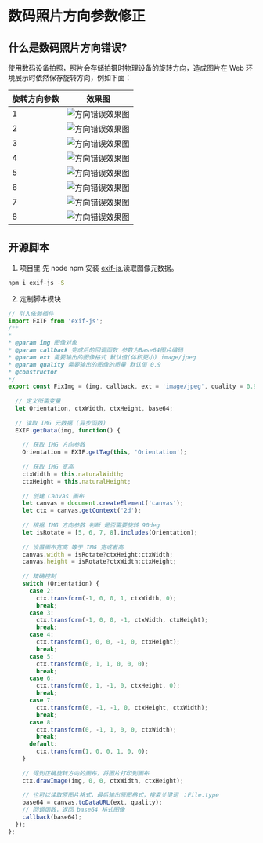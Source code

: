 # 数码照片方向参数修正

## 什么是数码照片方向错误?

使用数码设备拍照，照片会存储拍摄时物理设备的旋转方向，造成图片在 Web 环境展示时依然保存旋转方向，例如下面：

|旋转方向参数|效果图|
|---|---|
|1|![方向错误效果图](http://peichenhu.cn/assets/fix-img/Landscape_1.jpg)|
|2|![方向错误效果图](http://peichenhu.cn/assets/fix-img/Landscape_2.jpg)|
|3|![方向错误效果图](http://peichenhu.cn/assets/fix-img/Landscape_3.jpg)|
|4|![方向错误效果图](http://peichenhu.cn/assets/fix-img/Landscape_4.jpg)|
|5|![方向错误效果图](http://peichenhu.cn/assets/fix-img/Landscape_5.jpg)|
|6|![方向错误效果图](http://peichenhu.cn/assets/fix-img/Landscape_6.jpg)|
|7|![方向错误效果图](http://peichenhu.cn/assets/fix-img/Landscape_7.jpg)|
|8|![方向错误效果图](http://peichenhu.cn/assets/fix-img/Landscape_8.jpg)|

## 开源脚本

1. 项目里 先 node npm 安装 [exif-js](https://www.npmjs.com/package/exif-js),读取图像元数据。

```bash
npm i exif-js -S
```

2. 定制脚本模块

```js
// 引入依赖插件
import EXIF from 'exif-js'; 
/**
* 
* @param img 图像对象
* @param callback 完成后的回调函数 参数为Base64图片编码
* @param ext 需要输出的图像格式 默认值(体积更小) image/jpeg
* @param quality 需要输出的图像的质量 默认值 0.9
* @constructor
*/
export const FixImg = (img, callback, ext = 'image/jpeg', quality = 0.9) => {
    
  // 定义所需变量
  let Orientation, ctxWidth, ctxHeight, base64; 
  
  // 读取 IMG 元数据 (异步函数)
  EXIF.getData(img, function() {
      
    // 获取 IMG 方向参数
    Orientation = EXIF.getTag(this, 'Orientation');
    
    // 获取 IMG 宽高
    ctxWidth = this.naturalWidth;
    ctxHeight = this.naturalHeight;
    
    // 创建 Canvas 画布
    let canvas = document.createElement('canvas');
    let ctx = canvas.getContext('2d');
    
    // 根据 IMG 方向参数 判断 是否需要旋转 90deg
    let isRotate = [5, 6, 7, 8].includes(Orientation);
    
    // 设置画布宽高 等于 IMG 宽或者高
    canvas.width = isRotate?ctxHeight:ctxWidth;
    canvas.height = isRotate?ctxWidth:ctxHeight;
    
    // 精确控制
    switch (Orientation) {
      case 2:
        ctx.transform(-1, 0, 0, 1, ctxWidth, 0);
        break;
      case 3:
        ctx.transform(-1, 0, 0, -1, ctxWidth, ctxHeight);
        break;
      case 4:
        ctx.transform(1, 0, 0, -1, 0, ctxHeight);
        break;
      case 5:
        ctx.transform(0, 1, 1, 0, 0, 0);
        break;
      case 6:
        ctx.transform(0, 1, -1, 0, ctxHeight, 0);
        break;
      case 7:
        ctx.transform(0, -1, -1, 0, ctxHeight, ctxWidth);
        break;
      case 8:
        ctx.transform(0, -1, 1, 0, 0, ctxWidth);
        break;
      default:
        ctx.transform(1, 0, 0, 1, 0, 0);
    }
    
    // 得到正确旋转方向的画布，将图片打印到画布
    ctx.drawImage(img, 0, 0, ctxWidth, ctxHeight);
    
    // 也可以读取原图片格式，最后输出原图格式，搜索关键词 ：File.type
    base64 = canvas.toDataURL(ext, quality); 
    // 回调函数，返回 base64 格式图像
    callback(base64);
  });
};
```